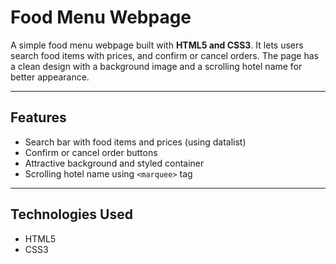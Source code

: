 # Food Menu Webpage  

A simple food menu webpage built with **HTML5 and CSS3**. It lets users search food items with prices, and confirm or cancel orders. The page has a clean design with a background image and a scrolling hotel name for better appearance.  

---

## Features  
- Search bar with food items and prices (using datalist)  
- Confirm or cancel order buttons  
- Attractive background and styled container  
- Scrolling hotel name using `<marquee>` tag   

---

## Technologies Used  
- HTML5  
- CSS3  

